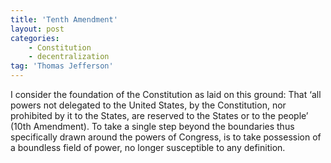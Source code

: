 ```yaml
---
title: 'Tenth Amendment'
layout: post
categories:
    - Constitution
    - decentralization
tag: 'Thomas Jefferson'
---
```


I consider the foundation of the Constitution as laid on this ground: That ‘all powers not delegated to the United States, by the Constitution, nor prohibited by it to the States, are reserved to the States or to the people’ (10th Amendment). To take a single step beyond the boundaries thus specifically drawn around the powers of Congress, is to take possession of a boundless field of power, no longer susceptible to any definition.